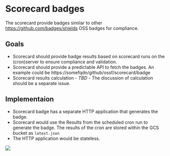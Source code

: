 # Scorecard badges

The scorecard provide badges similar to other https://github.com/badges/shields OSS badges for compliance.


## Goals

* Scorecard should provide badge results based on scorecard runs on the (cron)server to ensure compliance and validation. 
* Scorecard should provide a predictable API to fetch the badges. An example could be https://somefqdn/github/ossf/scorecard/badge
* Scorecard results calculation - _TBD_ - The discussion of calculation should be a separate issue.

## Implementaion

- Scorecard badge has a separate HTTP application that generates the badge.
- Scorecard would use the Results from the scheduled cron run to generate the badge. The results of the cron are stored within the GCS bucket as `latest.json`
- The HTTP application would be stateless.


[![](https://mermaid.ink/img/eyJjb2RlIjoic2VxdWVuY2VEaWFncmFtXG5rOHMgUkVBRE1FLm1kLT4-c2NvcmVjYXJkIGJhZGdlIHNlcnZpY2U6IEdldCBzY29yZWNhcmQgYmFkZ2VcbnNjb3JlY2FyZCBiYWRnZSBzZXJ2aWNlLT4-R0NTOiBGZXRjaCBsYXRlc3QuanNvblxuc2NvcmVjYXJkIGJhZGdlIHNlcnZpY2UtPj5zY29yZWNhcmQgYmFkZ2Ugc2VydmljZTogY2FsY3VsYXRlIHNjb3JlY2FyZCBzY29yZVxuc2NvcmVjYXJkIGJhZGdlIHNlcnZpY2UtPj5rOHMgUkVBRE1FLm1kOiByZXR1cm4gdGhlIGJhZGdlLnN2Z1xuIiwibWVybWFpZCI6eyJ0aGVtZSI6ImRlZmF1bHQifSwidXBkYXRlRWRpdG9yIjpmYWxzZX0)](https://mermaid-js.github.io/mermaid-live-editor/#/edit/eyJjb2RlIjoic2VxdWVuY2VEaWFncmFtXG5rOHMgUkVBRE1FLm1kLT4-c2NvcmVjYXJkIGJhZGdlIHNlcnZpY2U6IEdldCBzY29yZWNhcmQgYmFkZ2VcbnNjb3JlY2FyZCBiYWRnZSBzZXJ2aWNlLT4-R0NTOiBGZXRjaCBsYXRlc3QuanNvblxuc2NvcmVjYXJkIGJhZGdlIHNlcnZpY2UtPj5zY29yZWNhcmQgYmFkZ2Ugc2VydmljZTogY2FsY3VsYXRlIHNjb3JlY2FyZCBzY29yZVxuc2NvcmVjYXJkIGJhZGdlIHNlcnZpY2UtPj5rOHMgUkVBRE1FLm1kOiByZXR1cm4gdGhlIGJhZGdlLnN2Z1xuIiwibWVybWFpZCI6eyJ0aGVtZSI6ImRlZmF1bHQifSwidXBkYXRlRWRpdG9yIjpmYWxzZX0)

